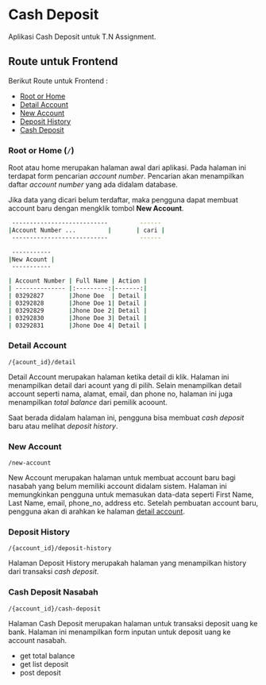 # Cash Deposit

Aplikasi Cash Deposit untuk T.N Assignment.

## Route untuk Frontend

Berikut Route untuk Frontend :

- [Root or Home](#root-or-home)
- [Detail Account](#detail-account)
- [New Account](#new-account)
- [Deposit History](#deposit-history)
- [Cash Deposit](#cash-deposit-nasabah)

### Root or Home (`/`)

Root atau home merupakan halaman awal dari aplikasi. Pada halaman ini terdapat form pencarian _account number_. Pencarian akan menampilkan daftar _account number_ yang ada didalam database.

Jika data yang dicari belum terdaftar, maka pengguna dapat membuat account baru dengan mengklik tombol **New Account**.

```sh
 ---------------------------         ------
|Account Number ...         |       | cari |
 ---------------------------         ------

 -----------
|New Acount |
 -----------

| Account Number | Full Name | Action |
| -------------- |:---------:|-------:|
| 03292827       |Jhone Doe  | Detail |
| 03292828       |Jhone Doe 1| Detail |
| 03292829       |Jhone Doe 2| Detail |
| 03292830       |Jhone Doe 3| Detail |
| 03292831       |Jhone Doe 4| Detail |
```

### Detail Account

```url
/{acount_id}/detail
```

Detail Account merupakan halaman ketika detail di klik. Halaman ini menampilkan detail dari acount yang di pilih. Selain menampilkan detail account seperti nama, alamat, email, dan phone no, halaman ini juga menampilkan _total balance_ dari pemilik acoount.

Saat berada didalam halaman ini, pengguna bisa membuat _cash deposit_ baru atau melihat _deposit history_.

### New Account

```url
/new-account
```

New Account merupakan halaman untuk membuat account baru bagi nasabah yang belum memiliki account didalam sistem. Halaman ini memungkinkan pengguna untuk memasukan data-data seperti First Name, Last Name, email, phone_no, address etc. Setelah pembuatan account baru, pengguna akan di arahkan ke halaman [detail account](#detail-account).

### Deposit History

```url
/{account_id}/deposit-history
```

Halaman Deposit History merupakah halaman yang menampilkan history dari transaksi *cash deposit*.

### Cash Deposit Nasabah

```url
/{account_id}/cash-deposit
```

Halaman Cash Deposit merupakan halaman untuk transaksi deposit uang ke bank. Halaman ini menampilkan form inputan untuk deposit uang ke account nasabah.

- get total balance
- get list deposit
- post deposit 